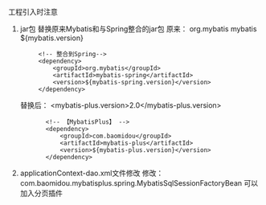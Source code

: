 工程引入时注意
1. jar包
    替换原来Mybatis和与Spring整合的jar包
    原来：
             <!-- 【Mybatis】 -->
            <dependency>
                <groupId>org.mybatis</groupId>
                <artifactId>mybatis</artifactId>
                <version>${mybatis.version}</version>
            </dependency>

            <!-- 整合到Spring-->
            <dependency>
                <groupId>org.mybatis</groupId>
                <artifactId>mybatis-spring</artifactId>
                <version>${mybatis-spring.version}</version>
            </dependency>
    替换后：
             <!-- 【MybatisPlus】 -->
             <mybatis-plus.version>2.0</mybatis-plus.version>

              <!-- 【MybatisPlus】 -->
              <dependency>
                  <groupId>com.baomidou</groupId>
                  <artifactId>mybatis-plus</artifactId>
                  <version>${mybatis-plus.version}</version>
              </dependency>


2. applicationContext-dao.xml文件修改
   修改：com.baomidou.mybatisplus.spring.MybatisSqlSessionFactoryBean
   可以加入分页插件
       
     <!-- sqlSessionFactory 整合Mybatis -->
    <bean id="sqlSessionFactory" class="com.baomidou.mybatisplus.spring.MybatisSqlSessionFactoryBean">
        <!-- 数据源 -->
        <property name="dataSource" ref="dataSource"/>
        <!-- mybatis配置文件 -->
        <property name="configLocation" value="classpath:mybatis/SqlMapConfig.xml"/>
        <!-- 插件配置项  -->
        <property name="plugins">
            <array>
                <!-- 分页插件配置 -->
                <bean id="paginationInterceptor" class="com.baomidou.mybatisplus.plugins.PaginationInterceptor">
                    <property name="dialectType" value="mysql"/>
                </bean>
            </array>
        </property>
    </bean>